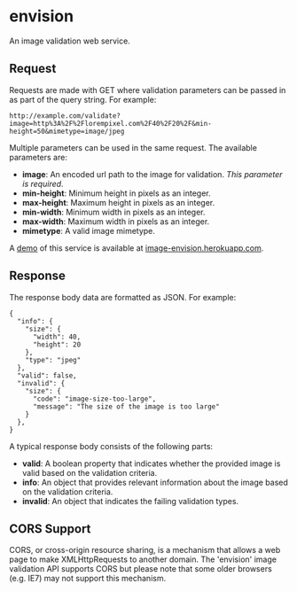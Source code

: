 envision
========

An image validation web service. 

## Request

Requests are made with GET where validation parameters can be passed in as part of the query string. For example: 

```
http://example.com/validate?image=http%3A%2F%2Florempixel.com%2F40%2F20%2F&min-height=50&mimetype=image/jpeg
```

Multiple parameters can be used in the same request. The available parameters are:

- **image**: An encoded url path to the image for validation. _This parameter is required_.
- **min-height**: Minimum height in pixels as an integer.
- **max-height**: Maximum height in pixels as an integer.
- **min-width**: Minimum width in pixels as an integer.
- **max-width**: Maximum width in pixels as an integer.
- **mimetype**: A valid image mimetype. 

A [demo](http://image-envision.herokuapp.com/validate?image=http%3A%2F%2Florempixel.com%2F40%2F20%2F&min-height=50&mimetype=image/jpeg) of this service is available at [image-envision.herokuapp.com](http://image-envision.herokuapp.com/validate?image=http%3A%2F%2Florempixel.com%2F40%2F20%2F&min-height=50&mimetype=image/jpeg). 

## Response

The response body data are formatted as JSON. For example:

    {
      "info": {
        "size": {
          "width": 40,
          "height": 20
        },
        "type": "jpeg"
      },
      "valid": false,
      "invalid": {
        "size": {
          "code": "image-size-too-large",
          "message": "The size of the image is too large"
        }
      },
    }

A typical response body consists of the following parts:

- **valid**: A boolean property that indicates whether the provided image is valid based on the validation criteria.
- **info**: An object that provides relevant information about the image based on the validation criteria.
- **invalid**: An object that indicates the failing validation types.

## CORS Support

CORS, or cross-origin resource sharing, is a mechanism that allows a web page to make XMLHttpRequests to another domain. The 'envision' image validation API supports CORS but please note that some older browsers (e.g. IE7) may not support this mechanism.




